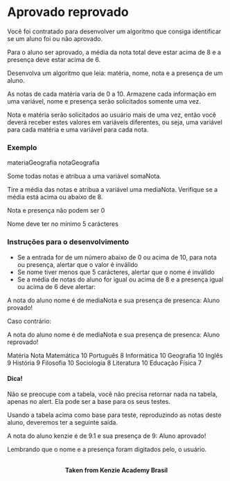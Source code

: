 <h1>Aprovado reprovado</h1>

Você foi contratado para desenvolver um algoritmo que consiga identificar se um aluno foi ou não aprovado.

Para o aluno ser aprovado, a média da nota total deve estar acima de 8 e a presença deve estar acima de 6.

Desenvolva um algoritmo que leia:
matéria, nome, nota e a presença de um aluno.

As notas de cada matéria varia de 0 a 10. Armazene cada informação em uma variável, nome e presença serão solicitados somente uma vez.

Nota e matéria serão solicitados ao usuário mais de uma vez, então você deverá receber estes valores em variáveis diferentes, ou seja, uma variável para cada matéria e uma variável para cada nota.

<h3>Exemplo</h3>

materiaGeografia
notaGeografia

Some todas notas e atribua a uma variável somaNota.

Tire a média das notas e atribua a variável uma mediaNota. Verifique se a média está acima ou abaixo de 8.

Nota e presença não podem ser 0

Nome deve ter no mínimo 5 carácteres

<h3>Instruções para o desenvolvimento</h3>

- Se a entrada for de um número abaixo de 0 ou acima de 10, para nota ou presença, alertar que o valor é inválido
- Se nome tiver menos que 5 carácteres, alertar que o nome é inválido
- Se a média de notas do aluno for igual ou acima de 8 e a presença igual ou acima de 6 deve alertar:

A nota do aluno nome é de mediaNota e sua presença de presenca: Aluno provado!

Caso contrário:

A nota do aluno nome é de mediaNota e sua presença de presenca: Aluno reprovado!

Matéria	Nota
Matemática	10
Português	8
Informática	10
Geografia	10
Inglês	9
História	9
Filosofia	10
Sociologia	8
Literatura	10
Educação Física	7

<h4>Dica!</h4>
Não se preocupe com a tabela, você não precisa retornar nada na tabela, apenas no alert. Ela pode ser a base para os seus testes.

Usando a tabela acima como base para teste, reproduzindo as notas deste aluno, deveremos ter a seguinte saída.

A nota do aluno kenzie é de 9.1 e sua presença de 9: Aluno aprovado!

Lembrando que o nome e a presença foram digitados pelo, o usuário.
<br>
<br>

<p align="center"><b>Taken from Kenzie Academy Brasil</b></p>
